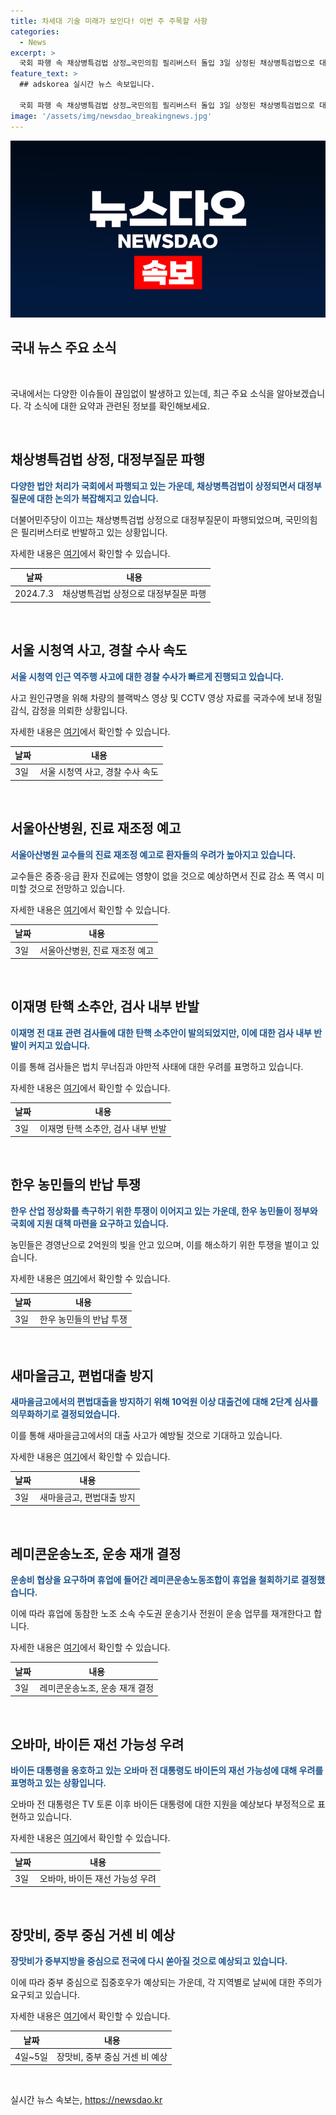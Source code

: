 ```yaml
---
title: 차세대 기술 미래가 보인다! 이번 주 주목할 사항
categories:
  - News
excerpt: >
  국회 파행 속 채상병특검법 상정…국민의힘 필리버스터 돌입 3일 상정된 채상병특검법으로 대정부질문 파행. 경찰은 서울시청역 역주행 사고 수사에 속도 내며, 서울아산병원 교수들도 진료 감소 예고. 이재명 전 대표 수사에 대한 반발 커지는 가운데, 새마을금고 10억원 이상 대출 2단계 심사 의무화. 레미콘운송노조 휴업 철회로 운송 재개 예고. 미국 대선 후보 교체론 확산 속에서 오바마 전 대통령은 대선 판세 우려 표명. 중부를 중심으로 장맛비 전망.
feature_text: >
  ## adskorea 실시간 뉴스 속보입니다.

  국회 파행 속 채상병특검법 상정…국민의힘 필리버스터 돌입 3일 상정된 채상병특검법으로 대정부질문 파행. 경찰은 서울시청역 역주행 사고 수사에 속도 내며, 서울아산병원 교수들도 진료 감소 예고. 이재명 전 대표 수사에 대한 반발 커지는 가운데, 새마을금고 10억원 이상 대출 2단계 심사 의무화. 레미콘운송노조 휴업 철회로 운송 재개 예고. 미국 대선 후보 교체론 확산 속에서 오바마 전 대통령은 대선 판세 우려 표명. 중부를 중심으로 장맛비 전망.
image: '/assets/img/newsdao_breakingnews.jpg'
---
```


<p><img src="/assets/img/newsdao_breakingnews.jpg" alt="adskorea 속보" /></p>

<h2 data-ke-size="size26">국내 뉴스 주요 소식</h2>

<p data-ke-size="size16">&nbsp;</p>

<p>국내에서는 다양한 이슈들이 끊임없이 발생하고 있는데, 최근 주요 소식을 알아보겠습니다. 각 소식에 대한 요약과 관련된 정보를 확인해보세요.</p>

<p data-ke-size="size16">&nbsp;</p>

<h2>채상병특검법 상정, 대정부질문 파행</h2>

<p><b><span style="color: #1a5490;">다양한 법안 처리가 국회에서 파행되고 있는 가운데, 채상병특검법이 상정되면서 대정부질문에 대한 논의가 복잡해지고 있습니다.</span></b></p>

<p>더불어민주당이 이끄는 채상병특검법 상정으로 대정부질문이 파행되었으며, 국민의힘은 필리버스터로 반발하고 있는 상황입니다.</p>

<p>자세한 내용은 <a href="https://www.yna.co.kr/view/AKR20240703119200001">여기</a>에서 확인할 수 있습니다.</p>

<table>
<thead>
<tr>
<th>날짜</th>
<th>내용</td>
</tr>
</thead>
<tbody>
<tr>
<td>2024.7.3</td>
<td>채상병특검법 상정으로 대정부질문 파행</td>
</tr>
</tbody>
</table>

<p data-ke-size="size16">&nbsp;</p>

<h2>서울 시청역 사고, 경찰 수사 속도</h2>

<p><b><span style="color: #1a5490;">서울 시청역 인근 역주행 사고에 대한 경찰 수사가 빠르게 진행되고 있습니다.</span></b></p>

<p>사고 원인규명을 위해 차량의 블랙박스 영상 및 CCTV 영상 자료를 국과수에 보내 정밀 감식, 감정을 의뢰한 상황입니다.</p>

<p>자세한 내용은 <a href="https://www.yna.co.kr/view/AKR20240703084951004">여기</a>에서 확인할 수 있습니다.</p>

<table>
<thead>
<tr>
<th>날짜</th>
<th>내용</td>
</tr>
</thead>
<tbody>
<tr>
<td>3일</td>
<td>서울 시청역 사고, 경찰 수사 속도</td>
</tr>
</tbody>
</table>

<p data-ke-size="size16">&nbsp;</p>

<h2>서울아산병원, 진료 재조정 예고</h2>

<p><b><span style="color: #1a5490;">서울아산병원 교수들의 진료 재조정 예고로 환자들의 우려가 높아지고 있습니다.</span></b></p>

<p>교수들은 중증·응급 환자 진료에는 영향이 없을 것으로 예상하면서 진료 감소 폭 역시 미미할 것으로 전망하고 있습니다.</p>

<p>자세한 내용은 <a href="https://www.yna.co.kr/view/AKR20240703125300530">여기</a>에서 확인할 수 있습니다.</p>

<table>
<thead>
<tr>
<th>날짜</th>
<th>내용</td>
</tr>
</thead>
<tbody>
<tr>
<td>3일</td>
<td>서울아산병원, 진료 재조정 예고</td>
</tr>
</tbody>
</table>

<p data-ke-size="size16">&nbsp;</p>

<h2>이재명 탄핵 소추안, 검사 내부 반발</h2>

<p><b><span style="color: #1a5490;">이재명 전 대표 관련 검사들에 대한 탄핵 소추안이 발의되었지만, 이에 대한 검사 내부 반발이 커지고 있습니다.</span></b></p>

<p>이를 통해 검사들은 법치 무너짐과 야만적 사태에 대한 우려를 표명하고 있습니다.</p>

<p>자세한 내용은 <a href="https://www.yna.co.kr/view/AKR20240703094500004">여기</a>에서 확인할 수 있습니다.</p>

<table>
<thead>
<tr>
<th>날짜</th>
<th>내용</td>
</tr>
</thead>
<tbody>
<tr>
<td>3일</td>
<td>이재명 탄핵 소추안, 검사 내부 반발</td>
</tr>
</tbody>
</table>

<p data-ke-size="size16">&nbsp;</p>

<h2>한우 농민들의 반납 투쟁</h2>

<p><b><span style="color: #1a5490;">한우 산업 정상화를 촉구하기 위한 투쟁이 이어지고 있는 가운데, 한우 농민들이 정부와 국회에 지원 대책 마련을 요구하고 있습니다.</span></b></p>

<p>농민들은 경영난으로 2억원의 빚을 안고 있으며, 이를 해소하기 위한 투쟁을 벌이고 있습니다.</p>

<p>자세한 내용은 <a href="https://www.yna.co.kr/view/AKR20240703129000030">여기</a>에서 확인할 수 있습니다.</p>

<table>
<thead>
<tr>
<th>날짜</th>
<th>내용</td>
</tr>
</thead>
<tbody>
<tr>
<td>3일</td>
<td>한우 농민들의 반납 투쟁</td>
</tr>
</tbody>
</table>

<p data-ke-size="size16">&nbsp;</p>

<h2>새마을금고, 편법대출 방지</h2>

<p><b><span style="color: #1a5490;">새마을금고에서의 편법대출을 방지하기 위해 10억원 이상 대출건에 대해 2단계 심사를 의무화하기로 결정되었습니다.</span></b></p>

<p>이를 통해 새마을금고에서의 대출 사고가 예방될 것으로 기대하고 있습니다.</p>

<p>자세한 내용은 <a href="https://www.yna.co.kr/view/AKR20240703119800530">여기</a>에서 확인할 수 있습니다.</p>

<table>
<thead>
<tr>
<th>날짜</th>
<th>내용</td>
</tr>
</thead>
<tbody>
<tr>
<td>3일</td>
<td>새마을금고, 편법대출 방지</td>
</tr>
</tbody>
</table>

<p data-ke-size="size16">&nbsp;</p>

<h2>레미콘운송노조, 운송 재개 결정</h2>

<p><b><span style="color: #1a5490;">운송비 협상을 요구하며 휴업에 들어간 레미콘운송노동조합이 휴업을 철회하기로 결정했습니다.</span></b></p>

<p>이에 따라 휴업에 동참한 노조 소속 수도권 운송기사 전원이 운송 업무를 재개한다고 합니다.</p>

<p>자세한 내용은 <a href="https://www.yna.co.kr/view/AKR20240703135000003">여기</a>에서 확인할 수 있습니다.</p>

<table>
<thead>
<tr>
<th>날짜</th>
<th>내용</td>
</tr>
</thead>
<tbody>
<tr>
<td>3일</td>
<td>레미콘운송노조, 운송 재개 결정</td>
</tr>
</tbody>
</table>

<p data-ke-size="size16">&nbsp;</p>

<h2>오바마, 바이든 재선 가능성 우려</h2>

<p><b><span style="color: #1a5490;">바이든 대통령을 옹호하고 있는 오바마 전 대통령도 바이든의 재선 가능성에 대해 우려를 표명하고 있는 상황입니다.</span></b></p>

<p>오바마 전 대통령은 TV 토론 이후 바이든 대통령에 대한 지원을 예상보다 부정적으로 표현하고 있습니다.</p>

<p>자세한 내용은 <a href="https://www.yna.co.kr/view/AKR20240703116300009">여기</a>에서 확인할 수 있습니다.</p>

<table>
<thead>
<tr>
<th>날짜</th>
<th>내용</td>
</tr>
</thead>
<tbody>
<tr>
<td>3일</td>
<td>오바마, 바이든 재선 가능성 우려</td>
</tr>
</tbody>
</table>

<p data-ke-size="size16">&nbsp;</p>

<h2>장맛비, 중부 중심 거센 비 예상</h2>

<p><b><span style="color: #1a5490;">장맛비가 중부지방을 중심으로 전국에 다시 쏟아질 것으로 예상되고 있습니다.</span></b></p>

<p>이에 따라 중부 중심으로 집중호우가 예상되는 가운데, 각 지역별로 날씨에 대한 주의가 요구되고 있습니다.</p>

<p>자세한 내용은 <a href="https://www.yna.co.kr/view/AKR20240703141600530">여기</a>에서 확인할 수 있습니다.</p>

<table>
<thead>
<tr>
<th>날짜</th>
<th>내용</td>
</tr>
</thead>
<tbody>
<tr>
<td>4일~5일</td>
<td>장맛비, 중부 중심 거센 비 예상</td>
</tr>
</tbody>
</table>

<p data-ke-size="size16">&nbsp;</p>
실시간 뉴스 속보는, <a href="https://newsdao.kr" rel="dofollow">https://newsdao.kr</a>



